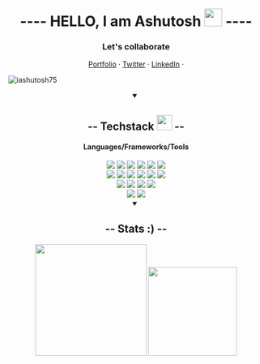 <h1 align="center"> ---- HELLO, I am Ashutosh <img src="https://cdn.discordapp.com/emojis/708780901642797076.gif" height="35px"> ----</h1>

<div align="center">
<h3>Let's collaborate</h3>

<a href="https://ashutosh1.vercel.app" target="_blank">Portfolio</a> ·
<a href="https://twitter.com/ashutos_h1" target="_blank">Twitter</a> ·
<a href="https://linkedin.com/in/ashuutosh1" target="_blank">LinkedIn</a> ·
</div>
    

<p align="left"> <img src="https://komarev.com/ghpvc/?username=iashutosh75&label=Profile%20views&color=0e75b6&style=flat" alt="iashutosh75" /> </p>


<div align="center">
<details open>
 
<summary><h2 align="center" > -- Techstack <img src="https://cdn.discordapp.com/emojis/804331814004850698.png?v=1" width="30px"> --</h2></summary>
<h4>Languages/Frameworks/Tools</h4>
<img src="https://img.shields.io/badge/-C++ (CPP)-blue?style=for-the-badge">
<img src="https://img.shields.io/badge/-Python-green?style=for-the-badge">
<img src="https://img.shields.io/badge/-C language-red?style=for-the-badge">
<img src="https://img.shields.io/badge/-Javascript-yellow?style=for-the-badge">
<img src="https://img.shields.io/badge/-TypeScript-green?style=for-the-badge">
<img src="https://img.shields.io/badge/-Dart-blueviolet?style=for-the-badge">

<br>
<img src="https://img.shields.io/badge/-HTML 5-orange?style=for-the-badge">
<img src="https://img.shields.io/badge/-CSS-blue?style=for-the-badge">
<img src="https://img.shields.io/badge/-Tailwind CSS-teal?style=for-the-badge">
<img src="https://img.shields.io/badge/-React-deepskyblue?style=for-the-badge">
<img src="https://img.shields.io/badge/-Flutter-skyblue?style=for-the-badge">
<img src="https://img.shields.io/badge/-Firebase-ffca28?style=for-the-badge">
<br>
<img src="https://img.shields.io/badge/-git-orange?style=for-the-badge">
<img src="https://img.shields.io/badge/-github-black?style=for-the-badge">
<img src="https://img.shields.io/badge/-vs code-007acc?style=for-the-badge">
<img src="https://img.shields.io/badge/-vercel-black?style=for-the-badge">

<br>
<img src="https://img.shields.io/badge/-React Native-teal?style=for-the-badge">
<img src="https://img.shields.io/badge/-MongoDb-deepskyblue?style=for-the-badge">


</details>
</div>

<div  align="center">
<details open>
 
<summary><h2>-- Stats :) -- </h2></summary>

<img src="https://github-readme-stats.vercel.app/api/top-langs/?username=hasrhraj-29&show_icons=true&theme=gruvbox&count_private=true&layout=compact&hide_border=true&langs_count=10&hide=shaderlab,hlsl,glsl,jupyter%20notebook,c%23" height="220px">

<img src="https://github-readme-streak-stats.herokuapp.com/?user=harshraj-29&show_icons=true&hide_border=true&theme=gruvbox" height="175px">

</details>
</div>
